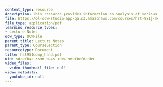 ```yaml
---
content_type: resource
description: This resource provides information on analysis of various algorithms.
file: https://ol-ocw-studio-app-qa.s3.amazonaws.com/courses/hst-951j-medical-decision-support-fall-2005/5d2efb4c389609451de4969fbefdcdb9_hst951comp_hand.pdf
file_type: application/pdf
learning_resource_types:
- Lecture Notes
ocw_type: OCWFile
parent_title: Lecture Notes
parent_type: CourseSection
resourcetype: Document
title: hst951comp_hand.pdf
uid: 5d2efb4c-3896-0945-1de4-969fbefdcdb9
video_files:
  video_thumbnail_file: null
video_metadata:
  youtube_id: null
---
```

